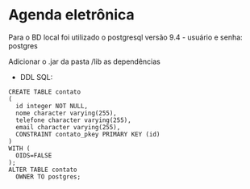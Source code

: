 # Agenda eletrônica

Para o BD local foi utilizado o postgresql versão 9.4 - usuário e senha: postgres 

Adicionar o .jar da pasta /lib as dependências

* DDL SQL:
```
CREATE TABLE contato
(
  id integer NOT NULL,
  nome character varying(255),
  telefone character varying(255),
  email character varying(255),
  CONSTRAINT contato_pkey PRIMARY KEY (id)
)
WITH (
  OIDS=FALSE
);
ALTER TABLE contato
  OWNER TO postgres;
```